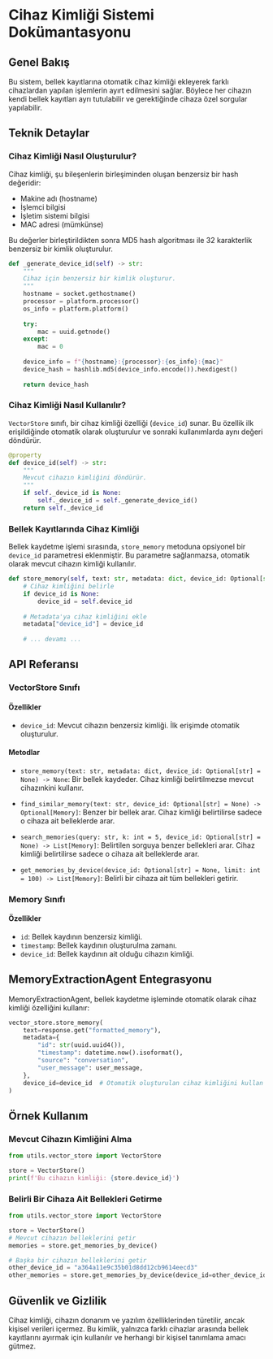 # Cihaz Kimliği Sistemi Dokümantasyonu

## Genel Bakış

Bu sistem, bellek kayıtlarına otomatik cihaz kimliği ekleyerek farklı cihazlardan yapılan işlemlerin ayırt edilmesini sağlar. Böylece her cihazın kendi bellek kayıtları ayrı tutulabilir ve gerektiğinde cihaza özel sorgular yapılabilir.

## Teknik Detaylar

### Cihaz Kimliği Nasıl Oluşturulur?

Cihaz kimliği, şu bileşenlerin birleşiminden oluşan benzersiz bir hash değeridir:

- Makine adı (hostname)
- İşlemci bilgisi
- İşletim sistemi bilgisi
- MAC adresi (mümkünse)

Bu değerler birleştirildikten sonra MD5 hash algoritması ile 32 karakterlik benzersiz bir kimlik oluşturulur.

```python
def _generate_device_id(self) -> str:
    """
    Cihaz için benzersiz bir kimlik oluşturur.
    """
    hostname = socket.gethostname()
    processor = platform.processor()
    os_info = platform.platform()
    
    try:
        mac = uuid.getnode()
    except:
        mac = 0
    
    device_info = f"{hostname}:{processor}:{os_info}:{mac}"
    device_hash = hashlib.md5(device_info.encode()).hexdigest()
    
    return device_hash
```

### Cihaz Kimliği Nasıl Kullanılır?

`VectorStore` sınıfı, bir cihaz kimliği özelliği (`device_id`) sunar. Bu özellik ilk erişildiğinde otomatik olarak oluşturulur ve sonraki kullanımlarda aynı değeri döndürür.

```python
@property
def device_id(self) -> str:
    """
    Mevcut cihazın kimliğini döndürür.
    """
    if self._device_id is None:
        self._device_id = self._generate_device_id()
    return self._device_id
```

### Bellek Kayıtlarında Cihaz Kimliği

Bellek kaydetme işlemi sırasında, `store_memory` metoduna opsiyonel bir `device_id` parametresi eklenmiştir. Bu parametre sağlanmazsa, otomatik olarak mevcut cihazın kimliği kullanılır.

```python
def store_memory(self, text: str, metadata: dict, device_id: Optional[str] = None) -> None:
    # Cihaz kimliğini belirle
    if device_id is None:
        device_id = self.device_id
        
    # Metadata'ya cihaz kimliğini ekle
    metadata["device_id"] = device_id
    
    # ... devamı ...
```

## API Referansı

### VectorStore Sınıfı

#### Özellikler

- `device_id`: Mevcut cihazın benzersiz kimliği. İlk erişimde otomatik oluşturulur.

#### Metodlar

- `store_memory(text: str, metadata: dict, device_id: Optional[str] = None) -> None`: 
  Bir bellek kaydeder. Cihaz kimliği belirtilmezse mevcut cihazınkini kullanır.

- `find_similar_memory(text: str, device_id: Optional[str] = None) -> Optional[Memory]`: 
  Benzer bir bellek arar. Cihaz kimliği belirtilirse sadece o cihaza ait belleklerde arar.

- `search_memories(query: str, k: int = 5, device_id: Optional[str] = None) -> List[Memory]`: 
  Belirtilen sorguya benzer bellekleri arar. Cihaz kimliği belirtilirse sadece o cihaza ait belleklerde arar.

- `get_memories_by_device(device_id: Optional[str] = None, limit: int = 100) -> List[Memory]`: 
  Belirli bir cihaza ait tüm bellekleri getirir.

### Memory Sınıfı

#### Özellikler

- `id`: Bellek kaydının benzersiz kimliği.
- `timestamp`: Bellek kaydının oluşturulma zamanı.
- `device_id`: Bellek kaydının ait olduğu cihazın kimliği.

## MemoryExtractionAgent Entegrasyonu

MemoryExtractionAgent, bellek kaydetme işleminde otomatik olarak cihaz kimliği özelliğini kullanır:

```python
vector_store.store_memory(
    text=response.get("formatted_memory"),
    metadata={
        "id": str(uuid.uuid4()),
        "timestamp": datetime.now().isoformat(),
        "source": "conversation",
        "user_message": user_message,
    },
    device_id=device_id  # Otomatik oluşturulan cihaz kimliğini kullan
)
```

## Örnek Kullanım

### Mevcut Cihazın Kimliğini Alma

```python
from utils.vector_store import VectorStore

store = VectorStore()
print(f'Bu cihazın kimliği: {store.device_id}')
```

### Belirli Bir Cihaza Ait Bellekleri Getirme

```python
from utils.vector_store import VectorStore

store = VectorStore()
# Mevcut cihazın belleklerini getir
memories = store.get_memories_by_device()

# Başka bir cihazın belleklerini getir
other_device_id = "a364a11e9c35b01d8dd12cb9614eecd3"
other_memories = store.get_memories_by_device(device_id=other_device_id)
```

## Güvenlik ve Gizlilik

Cihaz kimliği, cihazın donanım ve yazılım özelliklerinden türetilir, ancak kişisel verileri içermez. Bu kimlik, yalnızca farklı cihazlar arasında bellek kayıtlarını ayırmak için kullanılır ve herhangi bir kişisel tanımlama amacı gütmez. 